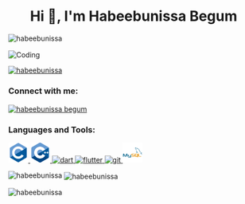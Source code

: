 <h1 align="center">Hi 👋, I'm Habeebunissa Begum</h1>
<p align="left"> <img src="https://komarev.com/ghpvc/?username=habeebunissa&label=Profile%20views&color=0e75b6&style=flat" alt="habeebunissa" /> </p>
<img align="center" alt="Coding" width="400" src="https://encrypted-tbn0.gstatic.com/images?q=tbn:ANd9GcSo8FDTe8IbUHGzQyGEdBfOU1lncVJ3NGxYyb79u89SkQ&s">

<p align="left"> <a href="https://github.com/ryo-ma/github-profile-trophy"><img src="https://github-profile-trophy.vercel.app/?username=habeebunissa" alt="habeebunissa" /></a> </p>

<h3 align="left">Connect with me:</h3>
<p align="left">
<a href="https://linkedin.com/in/habeebunissa begum" target="blank"><img align="center" src="https://raw.githubusercontent.com/rahuldkjain/github-profile-readme-generator/master/src/images/icons/Social/linked-in-alt.svg" alt="habeebunissa begum" height="30" width="40" /></a>
</p>

<h3 align="left">Languages and Tools:</h3>
<p align="left"> <a href="https://www.cprogramming.com/" target="_blank" rel="noreferrer"> <img src="https://raw.githubusercontent.com/devicons/devicon/master/icons/c/c-original.svg" alt="c" width="40" height="40"/> </a> <a href="https://www.w3schools.com/cpp/" target="_blank" rel="noreferrer"> <img src="https://raw.githubusercontent.com/devicons/devicon/master/icons/cplusplus/cplusplus-original.svg" alt="cplusplus" width="40" height="40"/> </a> <a href="https://dart.dev" target="_blank" rel="noreferrer"> <img src="https://www.vectorlogo.zone/logos/dartlang/dartlang-icon.svg" alt="dart" width="40" height="40"/> </a> <a href="https://flutter.dev" target="_blank" rel="noreferrer"> <img src="https://www.vectorlogo.zone/logos/flutterio/flutterio-icon.svg" alt="flutter" width="40" height="40"/> </a> <a href="https://git-scm.com/" target="_blank" rel="noreferrer"> <img src="https://www.vectorlogo.zone/logos/git-scm/git-scm-icon.svg" alt="git" width="40" height="40"/> </a> <a href="https://www.mysql.com/" target="_blank" rel="noreferrer"> <img src="https://raw.githubusercontent.com/devicons/devicon/master/icons/mysql/mysql-original-wordmark.svg" alt="mysql" width="40" height="40"/> </a> </p>

<p><img align="left" src="https://github-readme-stats.vercel.app/api/top-langs?username=habeebunissa&show_icons=true&locale=en&layout=compact" alt="habeebunissa" /></p>

<p>&nbsp;<img align="center" src="https://github-readme-stats.vercel.app/api?username=habeebunissa&show_icons=true&locale=en" alt="habeebunissa" /></p>

<p><img align="center" src="https://github-readme-streak-stats.herokuapp.com/?user=habeebunissa&" alt="habeebunissa" /></p>
